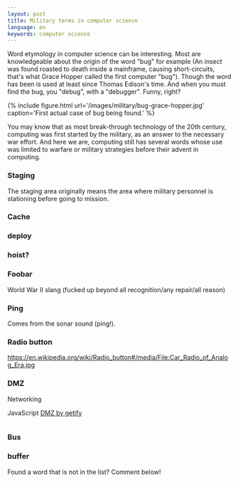 ```yaml
---
layout: post
title: Military terms in computer science
language: en
keywords: computer science
---
```

Word etymology in computer science can be interesting.
Most are knowledgeable about the origin of the word "bug" for example (An
insect was found roasted to death inside a mainframe, causing short-circuits,
that's what Grace Hopper called the first computer "bug"). Though the word
has been is used at least since Thomas Edison's time.
And when you must find the bug, you "debug", with a "debugger". Funny, right?

{% include figure.html
    url='/images/military/bug-grace-hopper.jpg'
    caption='First actual case of bug being found.'
%}

You may know that as most break-through technology of the 20th century, computing
was first started by the military, as an answer to the necessary war effort.
And here we are, computing still has several words whose use was limited to
warfare or military strategies before their advent in computing.


### Staging

The staging area originally means the area where military personnel is
stationing before going to mission.


### Cache

### deploy

### hoist?

### Foobar

World War II slang (fucked up beyond all recognition/any repair/all reason) 

### Ping

Comes from the sonar sound (ping!).

### Radio button

https://en.wikipedia.org/wiki/Radio_button#/media/File:Car_Radio_of_Analog_Era.jpg

### DMZ

Networking 

JavaScript [DMZ by getify](https://github.com/getify/You-Dont-Know-JS/blob/master/this%20%26%20object%20prototypes/ch2.md#safer-this)
```js
```

### Bus

### buffer


Found a word that is not in the list? Comment below!

